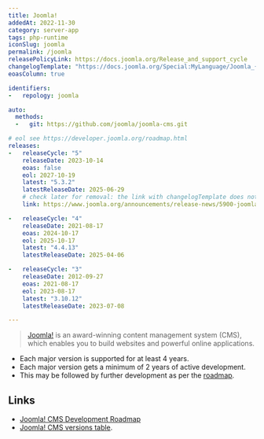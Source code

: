 ```yaml
---
title: Joomla!
addedAt: 2022-11-30
category: server-app
tags: php-runtime
iconSlug: joomla
permalink: /joomla
releasePolicyLink: https://docs.joomla.org/Release_and_support_cycle
changelogTemplate: "https://docs.joomla.org/Special:MyLanguage/Joomla_{{'__LATEST__'|split:'.'|slice:0,2|join:'.'}}_version_history#Joomla___LATEST__"
eoasColumn: true

identifiers:
-   repology: joomla

auto:
  methods:
  -   git: https://github.com/joomla/joomla-cms.git

# eol see https://developer.joomla.org/roadmap.html
releases:
-   releaseCycle: "5"
    releaseDate: 2023-10-14
    eoas: false
    eol: 2027-10-19
    latest: "5.3.2"
    latestReleaseDate: 2025-06-29
    # check later for removal: the link with changelogTemplate does not work (yet)
    link: https://www.joomla.org/announcements/release-news/5900-joomla-5-0-and-joomla-4-4-are-here

-   releaseCycle: "4"
    releaseDate: 2021-08-17
    eoas: 2024-10-17
    eol: 2025-10-17
    latest: "4.4.13"
    latestReleaseDate: 2025-04-06

-   releaseCycle: "3"
    releaseDate: 2012-09-27
    eoas: 2021-08-17
    eol: 2023-08-17
    latest: "3.10.12"
    latestReleaseDate: 2023-07-08

---
```


> [Joomla!](https://www.joomla.org/) is an award-winning content management system (CMS), which
> enables you to build websites and powerful online applications.

- Each major version is supported for at least 4 years.
- Each major version gets a minimum of 2 years of active development.
- This may be followed by further development as per the [roadmap][roadmap].

## Links

- [Joomla! CMS Development Roadmap][roadmap]
- [Joomla! CMS versions table](https://docs.joomla.org/Special:MyLanguage/Joomla!_CMS_versions).

[roadmap]: https://docs.joomla.org/Special:MyLanguage/Joomla_CMS_Development_Roadmap
